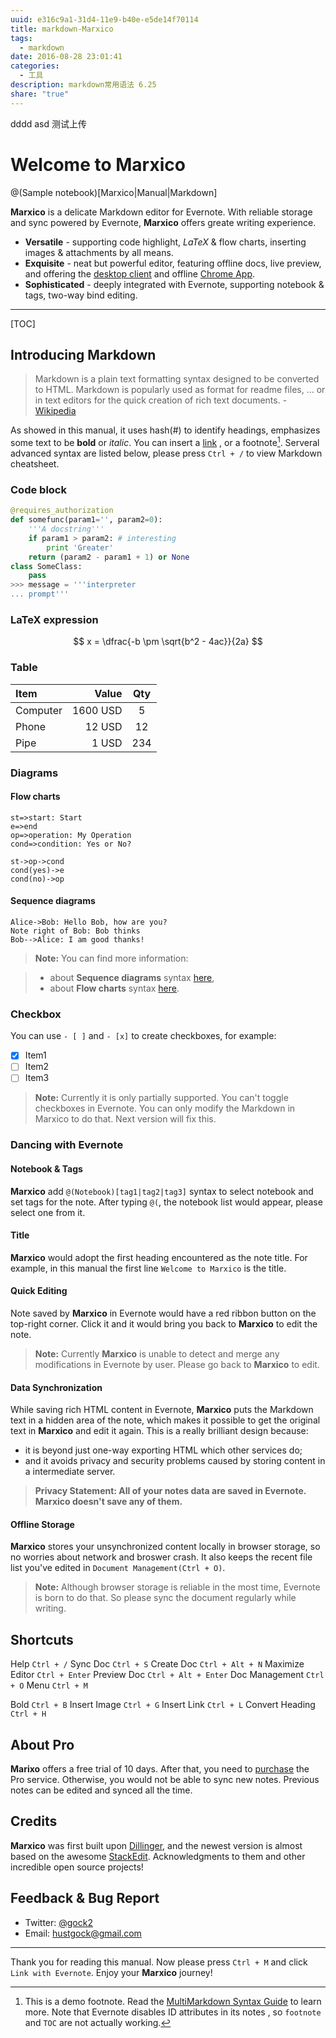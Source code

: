 ```yaml
---
uuid: e316c9a1-31d4-11e9-b40e-e5de14f70114
title: markdown-Marxico
tags:
  - markdown
date: 2016-08-28 23:01:41
categories:
  - 工具
description: markdown常用语法 6.25
share: "true"
---
```

dddd
asd
测试上传
# Welcome to Marxico

@(Sample notebook)[Marxico|Manual|Markdown]

**Marxico** is a delicate Markdown editor for Evernote. With reliable storage and sync powered by Evernote, **Marxico** offers greate writing experience. 

- **Versatile** - supporting code highlight, *LaTeX* & flow charts,  inserting images & attachments by all means.
- **Exquisite** -  neat but powerful editor, featuring offline docs, live preview, and offering the [desktop client][1] and offline [Chrome App][2].
- **Sophisticated** - deeply integrated with Evernote, supporting notebook & tags, two-way bind editing.   

----------

[TOC]

## Introducing Markdown

> Markdown is a plain text formatting syntax designed to be converted to HTML. Markdown is popularly used as format for readme files, ... or in text editors for the quick creation of rich text documents.  - [Wikipedia](http://en.wikipedia.org/wiki/Markdown)

As showed in this manual, it uses hash(#) to identify headings, emphasizes some text to be **bold** or *italic*. You can insert a [link](http://www.example.com) , or a footnote[^demo]. Serveral advanced syntax are listed below, please press `Ctrl + /` to view Markdown cheatsheet.

### Code block
``` python
@requires_authorization
def somefunc(param1='', param2=0):
    '''A docstring'''
    if param1 > param2: # interesting
        print 'Greater'
    return (param2 - param1 + 1) or None
class SomeClass:
    pass
>>> message = '''interpreter
... prompt'''
```

### LaTeX expression
$$	x = \dfrac{-b \pm \sqrt{b^2 - 4ac}}{2a} $$

### Table
| Item      |    Value | Qty  |
| :-------- | --------:| :--: |
| Computer  | 1600 USD |  5   |
| Phone     |   12 USD |  12  |
| Pipe      |    1 USD | 234  |

### Diagrams
#### Flow charts
```flow
st=>start: Start
e=>end
op=>operation: My Operation
cond=>condition: Yes or No?

st->op->cond
cond(yes)->e
cond(no)->op
```
#### Sequence diagrams 
```sequence
Alice->Bob: Hello Bob, how are you?
Note right of Bob: Bob thinks
Bob-->Alice: I am good thanks!
```

> **Note:** You can find more information:

> - about **Sequence diagrams** syntax [here][3],
> - about **Flow charts** syntax [here][4].

### Checkbox
You can use `- [ ]` and `- [x]` to create checkboxes, for example:

- [x] Item1
- [ ] Item2
- [ ] Item3

> **Note:** Currently it is only partially supported. You can't toggle checkboxes in Evernote. You can only modify the Markdown in Marxico to do that. Next version will fix this.  


### Dancing with Evernote

#### Notebook & Tags
**Marxico** add `@(Notebook)[tag1|tag2|tag3]` syntax to select notebook and set tags for the note. After typing `@(`, the notebook list would appear, please select one from it.  

#### Title
**Marxico** would adopt the first heading encountered as the note title. For example, in this manual the first line `Welcome to Marxico` is the title.

#### Quick Editing
Note saved by **Marxico** in Evernote would have a red ribbon button on the top-right corner. Click it and it would bring you back to **Marxico** to edit the note. 

> **Note:** Currently **Marxico** is unable to detect and merge any modifications in Evernote by user. Please go back to **Marxico** to edit.

#### Data Synchronization
While saving rich HTML content in Evernote, **Marxico** puts the Markdown text in a hidden area of the note, which makes it possible to get the original text in **Marxico** and edit it again. This is a really brilliant design because:

- it is beyond just one-way exporting HTML which other services do;
- and it avoids privacy and security problems caused by storing content in a intermediate server. 

> **Privacy Statement: All of your notes data are saved in Evernote. Marxico doesn't save any of them.** 

#### Offline Storage
**Marxico** stores your unsynchronized content locally in browser storage, so no worries about network and broswer crash. It also keeps the recent file list you've edited in `Document Management(Ctrl + O)`.

> **Note:** Although browser storage is reliable in the most time, Evernote is born to do that. So please sync the document regularly while writing.

## Shortcuts
Help    `Ctrl + /`
Sync Doc    `Ctrl + S`
Create Doc    `Ctrl + Alt + N`
Maximize Editor    `Ctrl + Enter`
Preview Doc `Ctrl + Alt + Enter`
Doc Management    `Ctrl + O`
Menu    `Ctrl + M`

Bold    `Ctrl + B`
Insert Image    `Ctrl + G`
Insert Link    `Ctrl + L`
Convert Heading    `Ctrl + H`

## About Pro
**Marixo** offers a free trial of 10 days. After that, you need to [purchase](http://marxi.co/purchase.html) the Pro service. Otherwise, you would not be able to sync new notes. Previous notes can be edited and synced all the time.

## Credits
**Marxico** was first built upon [Dillinger][5], and the newest version is almost based on the awesome [StackEdit][6]. Acknowledgments to them and other incredible open source projects!

## Feedback & Bug Report
- Twitter: [@gock2][7]
- Email: <hustgock@gmail.com>

----------
Thank you for reading this manual. Now please press `Ctrl + M` and click `Link with Evernote`. Enjoy your **Marxico** journey!


[^demo]: This is a demo footnote. Read the [MultiMarkdown Syntax Guide](https://github.com/fletcher/MultiMarkdown/wiki/MultiMarkdown-Syntax-Guide#footnotes) to learn more. Note that Evernote disables ID attributes in its notes , so `footnote` and `TOC` are not actually working. 

  [1]: http://marxi.co/client_en
  [2]: https://chrome.google.com/webstore/detail/kidnkfckhbdkfgbicccmdggmpgogehop
  [3]: http://bramp.github.io/js-sequence-diagrams/
  [4]: http://adrai.github.io/flowchart.js/
  [5]: http://dillinger.io
  [6]: http://stackedit.io
  [7]: https://twitter.com/gock2